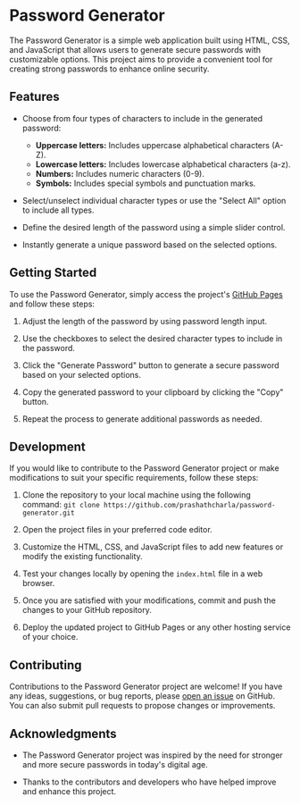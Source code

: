 # Password Generator

The Password Generator is a simple web application built using HTML, CSS, and JavaScript that allows users to generate secure passwords with customizable options. This project aims to provide a convenient tool for creating strong passwords to enhance online security.

## Features

- Choose from four types of characters to include in the generated password:
  - **Uppercase letters:** Includes uppercase alphabetical characters (A-Z).
  - **Lowercase letters:** Includes lowercase alphabetical characters (a-z).
  - **Numbers:** Includes numeric characters (0-9).
  - **Symbols:** Includes special symbols and punctuation marks.

- Select/unselect individual character types or use the "Select All" option to include all types.

- Define the desired length of the password using a simple slider control.

- Instantly generate a unique password based on the selected options.

## Getting Started

To use the Password Generator, simply access the project's [GitHub Pages](https://prashanthcharla.github.io/password-generator) and follow these steps:

1. Adjust the length of the password by using password length input.

2. Use the checkboxes to select the desired character types to include in the password.

3. Click the "Generate Password" button to generate a secure password based on your selected options.

4. Copy the generated password to your clipboard by clicking the "Copy" button.

5. Repeat the process to generate additional passwords as needed.

## Development

If you would like to contribute to the Password Generator project or make modifications to suit your specific requirements, follow these steps:

1. Clone the repository to your local machine using the following command: `git clone https://github.com/prashathcharla/password-generator.git`

2. Open the project files in your preferred code editor.

3. Customize the HTML, CSS, and JavaScript files to add new features or modify the existing functionality.

4. Test your changes locally by opening the `index.html` file in a web browser.

5. Once you are satisfied with your modifications, commit and push the changes to your GitHub repository.

6. Deploy the updated project to GitHub Pages or any other hosting service of your choice.

## Contributing

Contributions to the Password Generator project are welcome! If you have any ideas, suggestions, or bug reports, please [open an issue](https://github.com/prashathcharla/password-generator/issues) on GitHub. You can also submit pull requests to propose changes or improvements.

## Acknowledgments

- The Password Generator project was inspired by the need for stronger and more secure passwords in today's digital age.

- Thanks to the contributors and developers who have helped improve and enhance this project.
